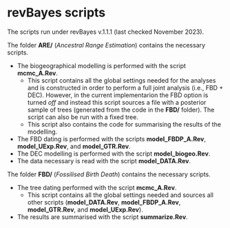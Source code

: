 # revBayes scripts

The scripts run under revBayes v.1.1.1 (last checked November 2023). 

The folder **ARE/** (*Ancestral Range Estimation*) contains the necessary scripts.  
- The biogeographical modelling is performed with the script **mcmc_A.Rev**.  
  - This script contains all the global settings needed for the analyses and is constructed in order to perform a full joint analysis (i.e., FBD + DEC).  However, in the current implementarion the FBD option is turned *off* and instead this script sources a file with a posterior sample of trees (generated from the code in the **FBD/** folder). The script can also be run with a fixed tree.  
  - This script also contains the code for summarising the results of the modelling.  
- The FBD dating is performed with the scripts **model_FBDP_A.Rev**,  **model_UExp.Rev**, and **model_GTR.Rev**.  
- The DEC modelling is performed with the script **model_biogeo.Rev**.  
- The data necessary is read with the script **model_DATA.Rev**.  

The folder **FBD/** (*Fossilised Birth Death*) contains the necessary scripts.  
- The tree dating performed with the script **mcmc_A.Rev**.
  - This script contains all the global settings needed and sources all other scripts (**model_DATA.Rev**, **model_FBDP_A.Rev**, **model_GTR.Rev**, and **model_UExp.Rev**).
- The results are summarised with the script **summarize.Rev**.  
